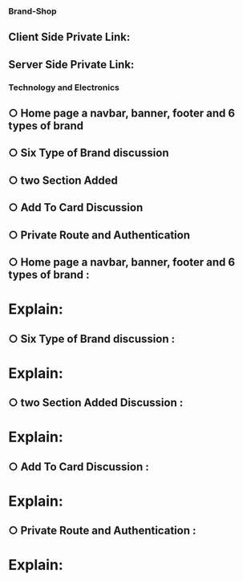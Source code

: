 ### Brand-Shop
## Client Side Private Link:
## Server Side Private Link:




### Technology and Electronics

## ○ Home page a navbar, banner, footer and 6 types of brand 
## ○ Six Type of Brand discussion
## ○ two Section Added
## ○ Add To Card Discussion
## ○ Private Route and Authentication





## ○ Home page a navbar, banner, footer and 6 types of brand :
# Explain:



## ○ Six Type of Brand discussion :
# Explain:



## ○ two Section Added Discussion :
# Explain:



## ○ Add To Card Discussion :
# Explain:


## ○ Private Route and Authentication :
# Explain: